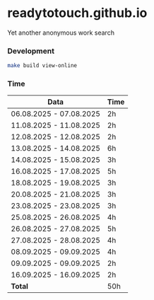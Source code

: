 # readytotouch.github.io
Yet another anonymous work search

### Development
```bash
make build view-online
```

### Time
| Data                    | Time |
|-------------------------|------|
| 06.08.2025 - 07.08.2025 | 2h   |
| 11.08.2025 - 11.08.2025 | 2h   |
| 12.08.2025 - 12.08.2025 | 2h   |
| 13.08.2025 - 14.08.2025 | 6h   |
| 14.08.2025 - 15.08.2025 | 3h   |
| 16.08.2025 - 17.08.2025 | 5h   |
| 18.08.2025 - 19.08.2025 | 3h   |
| 20.08.2025 - 21.08.2025 | 3h   |
| 23.08.2025 - 23.08.2025 | 3h   |
| 25.08.2025 - 26.08.2025 | 4h   |
| 26.08.2025 - 27.08.2025 | 5h   |
| 27.08.2025 - 28.08.2025 | 4h   |
| 08.09.2025 - 09.09.2025 | 4h   |
| 09.09.2025 - 09.09.2025 | 2h   |
| 16.09.2025 - 16.09.2025 | 2h   |
| **Total**               | 50h  |